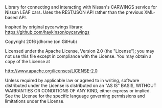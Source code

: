 Library for connecting and interacting with Nissan's CARWINGS service for Nissan LEAF cars.
Uses the REST/JSON API rather than the previous XML-based API.

Inspired by original pycarwings library: https://github.com/haykinson/pycarwings

Copyright 2016 jdhorne (on GitHub)

Licensed under the Apache License, Version 2.0 (the "License");
you may not use this file except in compliance with the License.
You may obtain a copy of the License at

http://www.apache.org/licenses/LICENSE-2.0

Unless required by applicable law or agreed to in writing, software
distributed under the License is distributed on an "AS IS" BASIS,
WITHOUT WARRANTIES OR CONDITIONS OF ANY KIND, either express or implied.
See the License for the specific language governing permissions and
limitations under the License.

